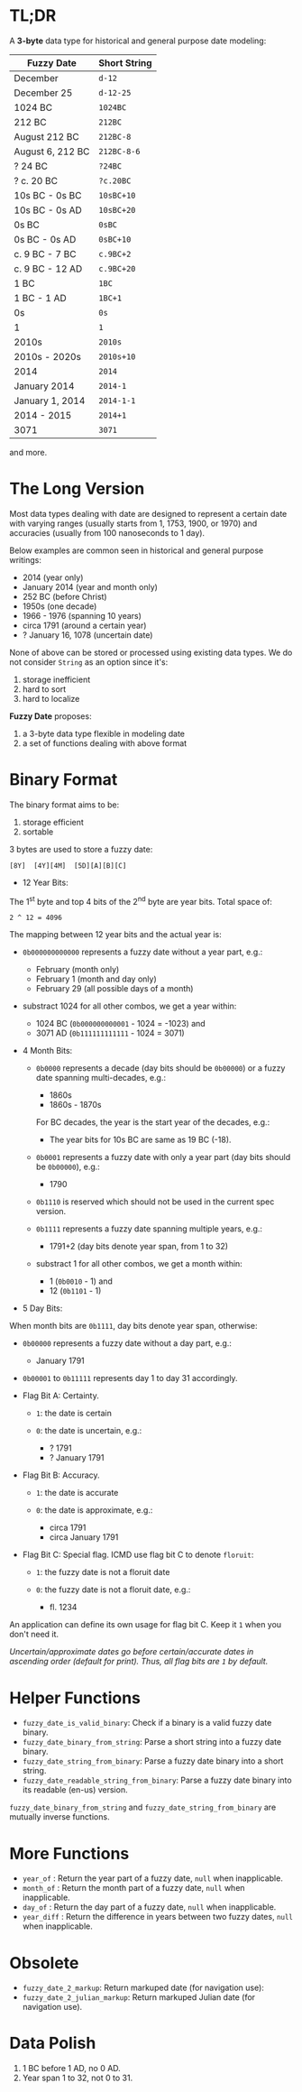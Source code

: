 TL;DR
=====

A **3-byte** data type for historical and general purpose date modeling:

| Fuzzy Date         | Short String |
|--------------------|--------------|
| December           | `d-12`       |
| December 25        | `d-12-25`    |
| 1024 BC            | `1024BC`     |
| 212 BC             | `212BC`      |
| August 212 BC      | `212BC-8`    |
| August 6, 212 BC   | `212BC-8-6`  |
| ? 24 BC            | `?24BC`      |
| ? c. 20 BC         | `?c.20BC`    |
| 10s BC - 0s BC     | `10sBC+10`   |
| 10s BC - 0s AD     | `10sBC+20`   |
| 0s BC              | `0sBC`       |
| 0s BC - 0s AD      | `0sBC+10`    |
| c. 9 BC - 7 BC     | `c.9BC+2`    |
| c. 9 BC - 12 AD    | `c.9BC+20`   |
| 1 BC               | `1BC`        |
| 1 BC - 1 AD        | `1BC+1`      |
| 0s                 | `0s`         |
| 1                  | `1`          |
| 2010s              | `2010s`      |
| 2010s - 2020s      | `2010s+10`   |
| 2014               | `2014`       |
| January 2014       | `2014-1`     |
| January 1, 2014    | `2014-1-1`   |
| 2014 - 2015        | `2014+1`     |
| 3071               | `3071`       |

and more.

The Long Version
================

Most data types dealing with date are designed to represent a certain date with
varying ranges (usually starts from 1, 1753, 1900, or 1970) and accuracies
(usually from 100 nanoseconds to 1 day).

Below examples are common seen in historical and general purpose writings:

  + 2014 (year only)
  + January 2014 (year and month only)
  + 252 BC (before Christ)
  + 1950s (one decade)
  + 1966 - 1976 (spanning 10 years)
  + circa 1791 (around a certain year)
  + ? January 16, 1078 (uncertain date)

None of above can be stored or processed using existing data types. We do not
consider `String` as an option since it's:

  1. storage inefficient
  2. hard to sort
  3. hard to localize

**Fuzzy Date** proposes:

  1. a 3-byte data type flexible in modeling date
  2. a set of functions dealing with above format


Binary Format
=============

The binary format aims to be:

  1. storage efficient
  2. sortable

3 bytes are used to store a fuzzy date:

    [8Y]  [4Y][4M]  [5D][A][B][C]

+ 12 Year Bits:

The 1<sup>st</sup> byte and top 4 bits of the 2<sup>nd</sup> byte are year bits. Total space of:

    2 ^ 12 = 4096

The mapping between 12 year bits and the actual year is:

  - `0b000000000000` represents a fuzzy date without a year part, e.g.:

    * February (month only)
    * February 1 (month and day only)
    * February 29 (all possible days of a month)

  - substract 1024 for all other combos, we get a year within:

    * 1024 BC (`0b000000000001` - 1024 = -1023) and
    * 3071 AD (`0b111111111111` - 1024 =  3071)

+ 4 Month Bits:

  - `0b0000` represents a decade (day bits should be `0b00000`) or a fuzzy date
    spanning multi-decades, e.g.:

    * 1860s
    * 1860s - 1870s

    For BC decades, the year is the start year of the decades, e.g.:

    * The year bits for 10s BC are same as 19 BC (-18).

  - `0b0001` represents a fuzzy date with only a year part (day bits should be
    `0b00000`), e.g.:

    * 1790

  - `0b1110` is reserved which should not be used in the current spec version.

  - `0b1111` represents a fuzzy date spanning multiple years, e.g.:

    * 1791+2 (day bits denote year span, from 1 to 32)

  - substract 1 for all other combos, we get a month within:

    * 1  (`0b0010` - 1) and
    * 12 (`0b1101` - 1)

+ 5 Day Bits:

When month bits are `0b1111`, day bits denote year span, otherwise:

  - `0b00000` represents a fuzzy date without a day part, e.g.:

    * January 1791

  - `0b00001` to `0b11111` represents day 1 to day 31 accordingly.

+ Flag Bit A: Certainty.

  - `1`: the date is certain
  - `0`: the date is uncertain, e.g.:

    * ? 1791
    * ? January 1791

+ Flag Bit B: Accuracy.

  - `1`: the date is accurate
  - `0`: the date is approximate, e.g.:

    * circa 1791
    * circa January 1791

+ Flag Bit C: Special flag. ICMD use flag bit C to denote `floruit`:

  - `1`: the fuzzy date is not a floruit date
  - `0`: the fuzzy date is not a floruit date, e.g.:

    * fl. 1234

An application can define its own usage for flag bit C. Keep it `1` when you
don't need it.

*Uncertain/approximate dates go before certain/accurate dates in
ascending order (default for print). Thus, all flag bits are `1` by default.*


Helper Functions
================

+ `fuzzy_date_is_valid_binary`: Check if a binary is a valid fuzzy date binary.
+ `fuzzy_date_binary_from_string`: Parse a short string into a fuzzy date binary.
+ `fuzzy_date_string_from_binary`: Parse a fuzzy date binary into a short string.
+ `fuzzy_date_readable_string_from_binary`: Parse a fuzzy date binary into its readable (en-us) version.

`fuzzy_date_binary_from_string` and `fuzzy_date_string_from_binary` are mutually inverse functions.


More Functions
==============

+ `year_of`   : Return the year  part of a fuzzy date, `null` when inapplicable.
+ `month_of`  : Return the month part of a fuzzy date, `null` when inapplicable.
+ `day_of`    : Return the day   part of a fuzzy date, `null` when inapplicable.
+ `year_diff` : Return the difference in years between two fuzzy dates, `null`
  when inapplicable.


Obsolete
========

+ `fuzzy_date_2_markup`: Return markuped date (for navigation use):
+ `fuzzy_date_2_julian_markup`: Return markuped Julian date (for navigation use).


Data Polish
===========

1. 1 BC before 1 AD, no 0 AD.
2. Year span 1 to 32, not 0 to 31.
